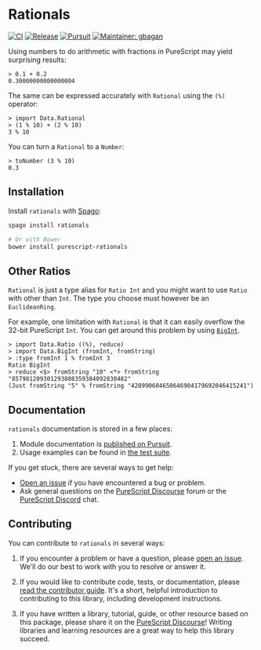 # Rationals

[![CI](https://github.com/purescript-contrib/purescript-rationals/workflows/CI/badge.svg?branch=master)](https://github.com/purescript-contrib/purescript-rationals/actions?query=workflow%3ACI+branch%3Amaster)
[![Release](https://img.shields.io/github/release/purescript-contrib/purescript-rationals.svg)](https://github.com/purescript-contrib/purescript-rationals/releases)
[![Pursuit](https://pursuit.purescript.org/packages/purescript-rationals/badge)](https://pursuit.purescript.org/packages/purescript-rationals)
[![Maintainer: gbagan](https://img.shields.io/badge/maintainer-gbagan-teal.svg)](https://github.com/gbagan)

Using numbers to do arithmetic with fractions in PureScript may yield surprising results:

```
> 0.1 + 0.2
0.30000000000000004
```

The same can be expressed accurately with `Rational` using the `(%)` operator:

```
> import Data.Rational
> (1 % 10) + (2 % 10)
3 % 10
```

You can turn a `Rational` to a `Number`:

```
> toNumber (3 % 10)
0.3
```

## Installation

Install `rationals` with [Spago](https://github.com/purescript/spago):

```sh
spago install rationals

# Or with Bower
bower install purescript-rationals
```

## Other Ratios

`Rational` is just a type alias for `Ratio Int` and you might want to use
`Ratio` with other than `Int`. The type you choose must however be an `EuclideanRing`.

For example, one limitation with `Rational` is that it can easily overflow
the 32-bit PureScript `Int`. You can get around this problem by using
[`BigInt`](https://pursuit.purescript.org/packages/purescript-bigints/3.1.0/docs/Data.BigInt#t:BigInt).

```
> import Data.Ratio ((%), reduce)
> import Data.BigInt (fromInt, fromString)
> :type fromInt 1 % fromInt 3
Ratio BigInt
> reduce <$> fromString "10" <*> fromString "857981209301293808359384092830482"
(Just fromString "5" % fromString "428990604650646904179692046415241")
```

## Documentation

`rationals` documentation is stored in a few places:

1. Module documentation is [published on Pursuit](https://pursuit.purescript.org/packages/purescript-rationals).
2. Usage examples can be found in [the test suite](./test).

If you get stuck, there are several ways to get help:

- [Open an issue](https://github.com/purescript-contrib/purescript-rationals/issues) if you have encountered a bug or problem.
- Ask general questions on the [PureScript Discourse](https://discourse.purescript.org) forum or the [PureScript Discord](https://discord.com/invite/sMqwYUbvz6) chat.

## Contributing

You can contribute to `rationals` in several ways:

1. If you encounter a problem or have a question, please [open an issue](https://github.com/purescript-contrib/purescript-rationals/issues). We'll do our best to work with you to resolve or answer it.

2. If you would like to contribute code, tests, or documentation, please [read the contributor guide](./CONTRIBUTING.md). It's a short, helpful introduction to contributing to this library, including development instructions.

3. If you have written a library, tutorial, guide, or other resource based on this package, please share it on the [PureScript Discourse](https://discourse.purescript.org)! Writing libraries and learning resources are a great way to help this library succeed.
